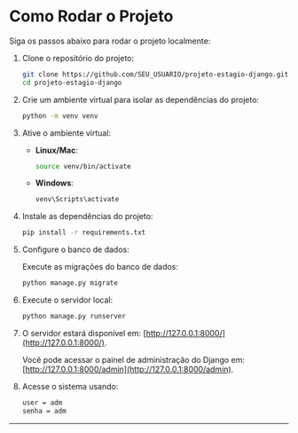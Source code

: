 # Como Rodar o Projeto

Siga os passos abaixo para rodar o projeto localmente:

1. Clone o repositório do projeto:

    ```bash
    git clone https://github.com/SEU_USUARIO/projeto-estagio-django.git
    cd projeto-estagio-django
    ```

2. Crie um ambiente virtual para isolar as dependências do projeto:

    ```bash
    python -m venv venv
    ```

3. Ative o ambiente virtual:

    - **Linux/Mac**:

      ```bash
      source venv/bin/activate
      ```

    - **Windows**:

      ```bash
      venv\Scripts\activate
      ```

4. Instale as dependências do projeto:

    ```bash
    pip install -r requirements.txt
    ```

5. Configure o banco de dados:

    Execute as migrações do banco de dados:

    ```bash
    python manage.py migrate
    ```

6. Execute o servidor local:

    ```bash
    python manage.py runserver
    ```

7. O servidor estará disponível em: [http://127.0.0.1:8000/](http://127.0.0.1:8000/).

    Você pode acessar o painel de administração do Django em: [http://127.0.0.1:8000/admin](http://127.0.0.1:8000/admin).

8. Acesse o sistema usando:
    ```bash
    user = adm
    senha = adm
    ```

---
